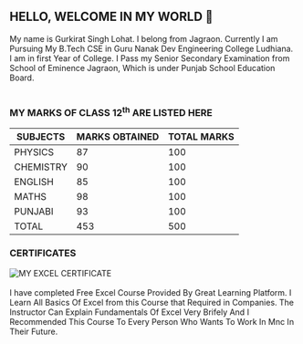 ## HELLO, WELCOME IN MY WORLD 👋
My name is Gurkirat Singh Lohat. I belong from Jagraon. Currently I am Pursuing My B.Tech CSE in Guru Nanak Dev Engineering College Ludhiana. I am in first Year of College. I Pass my Senior Secondary Examination from School of Eminence Jagraon, Which is under Punjab School Education Board.
<BR><BR>
### MY MARKS OF CLASS 12<sup>th</sup> ARE LISTED HERE

|SUBJECTS|MARKS OBTAINED|TOTAL MARKS|
|-------|-----|-----|
|PHYSICS|87|100|
|CHEMISTRY|90|100|
|ENGLISH|85|100|
|MATHS|98|100|
|PUNJABI|93|100|
|TOTAL|453|500|

### CERTIFICATES
![MY EXCEL CERTIFICATE](https://github.com/user-attachments/assets/af8ca076-e6d3-4c5f-bb41-2b664f3902b9)<BR><BR>
I have completed Free Excel Course Provided By Great Learning Platform.
I Learn All Basics Of Excel from this Course that Required in Companies. The Instructor Can Explain Fundamentals Of Excel Very Brifely And I Recommended This Course To Every Person Who Wants To Work In Mnc In Their Future.

